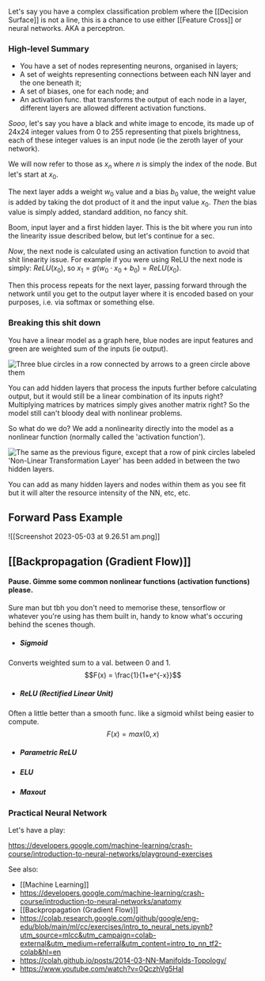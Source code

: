 Let's say you have a complex classification problem where the [[Decision Surface]] is not a line, this is a chance to use either [[Feature Cross]] or neural networks.  AKA a perceptron.

### High-level Summary

- You have a set of nodes representing neurons, organised in layers;
- A set of weights representing connections between each NN layer and the one beneath it;
- A set of biases, one for each node; and
- An activation func. that transforms the output of each node in a layer, different layers are allowed different activation functions.

*Sooo*, let's say you have a black and white image to encode, its made up of 24x24 integer values from 0 to 255 representing that pixels brightness, each of these integer values is an input node (ie the zeroth layer of your network).

We will now refer to those as $x_n$ where $n$ is simply the index of the node. But let's start at $x_0$.

The next layer adds a weight $w_0$ value and a bias $b_0$ value, the weight value is added by taking the dot product of it and the input value $x_0$. *Then* the bias value is simply added, standard addition, no fancy shit.

Boom, input layer and a first hidden layer. This is the bit where you run into the linearity issue described below, but let's continue for a sec.

*Now*, the next node is calculated using an activation function to avoid that shit linearity issue. For example if you were using ReLU the next node is simply: $ReLU(x_0)$, so $x_1 = g(w_0 \cdot x_0 + b_0) = ReLU(x_0)$.

Then this process repeats for the next layer, passing forward through the network until you get to the output layer where it is encoded based on your purposes, i.e. via softmax or something else.

### Breaking this shit down

You have a linear model as a graph here, blue nodes are input features and green are weighted sum of the inputs (ie output).

![Three blue circles in a row connected by arrows to a green circle above them](https://developers.google.com/machine-learning/crash-course/images/linear_net.svg)

You can add hidden layers that process the inputs further before calculating output, but it would still be a linear combination of its inputs right? Multiplying matrices by matrices simply gives another matrix right? So the model still can't bloody deal with nonlinear problems.

So what do we do? We add a nonlinearity directly into the model as a nonlinear function (normally called the 'activation function').

![The same as the previous figure, except that a row of pink circles labeled 'Non-Linear Transformation Layer' has been added in between the two hidden layers.](https://developers.google.com/machine-learning/crash-course/images/activation.svg)

You can add as many hidden layers and nodes within them as you see fit but it will alter the resource intensity of the NN, etc, etc.

## Forward Pass Example

![[Screenshot 2023-05-03 at 9.26.51 am.png]]

## [[Backpropagation (Gradient Flow)]]

#### Pause. Gimme some common nonlinear functions (activation functions) please.

Sure man but tbh you don't need to memorise these, tensorflow or whatever you're using has them built in, handy to know what's occuring behind the scenes though.

- ##### Sigmoid
Converts weighted sum to a val. between 0 and 1.
$$F(x) = \frac{1}{1+e^{-x}}$$

- ##### ReLU (Rectified Linear Unit)
Often a little better than a smooth func. like a sigmoid whilst being easier to compute.
$$F(x) = max(0,x)$$

- ##### Parametric ReLU

- ##### ELU

- ##### Maxout

### Practical Neural Network

Let's have a play:

https://developers.google.com/machine-learning/crash-course/introduction-to-neural-networks/playground-exercises


See also:
- [[Machine Learning]]
- https://developers.google.com/machine-learning/crash-course/introduction-to-neural-networks/anatomy
- [[Backpropagation (Gradient Flow)]]
- https://colab.research.google.com/github/google/eng-edu/blob/main/ml/cc/exercises/intro_to_neural_nets.ipynb?utm_source=mlcc&utm_campaign=colab-external&utm_medium=referral&utm_content=intro_to_nn_tf2-colab&hl=en
- https://colah.github.io/posts/2014-03-NN-Manifolds-Topology/
- https://www.youtube.com/watch?v=0QczhVg5HaI